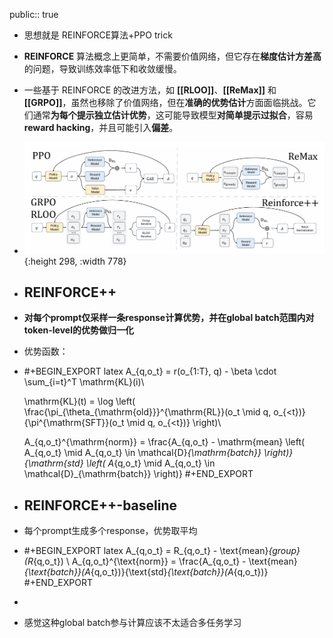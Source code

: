 public:: true

- 思想就是 REINFORCE算法+PPO trick
- **REINFORCE**  算法概念上更简单，不需要价值网络，但它存在**梯度估计方差高**的问题，导致训练效率低下和收敛缓慢。
- 一些基于 REINFORCE 的改进方法，如 **[[RLOO]]**、**[[ReMax]]** 和 **[[GRPO]]**，虽然也移除了价值网络，但在**准确的优势估计**方面面临挑战。它们通常**为每个提示独立估计优势**，这可能导致模型**对简单提示过拟合**，容易**reward hacking**，并且可能引入**偏差**。
- ![image.png](../assets/image_1753947677781_0.png){:height 298, :width 778}
- ## REINFORCE++
- **对每个prompt仅采样一条response计算优势，并在global batch范围内对 token-level的优势做归一化**
- 优势函数：
- #+BEGIN_EXPORT latex
  A_{q,o_t} = r(o_{1:T}, q) - \beta \cdot \sum_{i=t}^T \mathrm{KL}(i)\\
  
  \mathrm{KL}(t) = \log \left( \frac{\pi_{\theta_{\mathrm{old}}}^{\mathrm{RL}}(o_t \mid q, o_{<t})}{\pi^{\mathrm{SFT}}(o_t \mid q, o_{<t})} \right)\\ 
  
  A_{q,o_t}^{\mathrm{norm}} = \frac{A_{q,o_t} - \mathrm{mean} \left( A_{q,o_t} \mid A_{q,o_t} \in \mathcal{D}_{\mathrm{batch}} \right)}{\mathrm{std} \left( A_{q,o_t} \mid A_{q,o_t} \in \mathcal{D}_{\mathrm{batch}} \right)}
  #+END_EXPORT
- ## REINFORCE++-baseline
- 每个prompt生成多个response，优势取平均
- #+BEGIN_EXPORT latex
  A_{q,o_t} = R_{q,o_t} - \text{mean}_{group}(R_{q,o_t}) \\
  A_{q,o_t}^{\text{norm}} = \frac{A_{q,o_t} - \text{mean}_{\text{batch}}(A_{q,o_t})}{\text{std}_{\text{batch}}(A_{q,o_t})}
  #+END_EXPORT
-
- 感觉这种global batch参与计算应该不太适合多任务学习